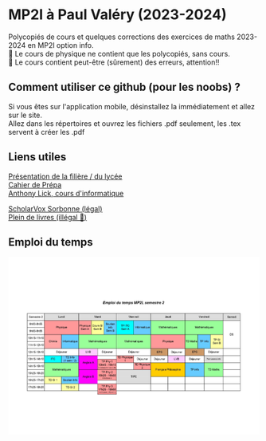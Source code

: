 
# MP2I à Paul Valéry (2023-2024)
Polycopiés de cours et quelques corrections des exercices de maths 2023-2024 en MP2I option info.\
🚨 Le cours de physique ne contient que les polycopiés, sans cours.\
🚨 Le cours contient peut-être (sûrement) des erreurs, attention!!

## Comment utiliser ce github (pour les noobs) ?
Si vous êtes sur l'application mobile, désinstallez la immédiatement et allez sur le site.\
Allez dans les répertoires et ouvrez les fichiers .pdf seulement, les .tex servent à créer les .pdf

## Liens utiles

[Présentation de la filière / du lycée](https://mp2i.cpge-pv.fr/)\
[Cahier de Prépa](https://cahier-de-prepa.fr/mp2i-pv/)\
[Anthony Lick, cours d'informatique](https://anthonylick.com/)

[ScholarVox Sorbonne (légal)](https://univ-scholarvox-com.accesdistant.sorbonne-universite.fr/)\
[Plein de livres (illégal 👮)](https://fr.annas-archive.org/)

## Emploi du temps

![Emploi du temps](EDT.jpg)